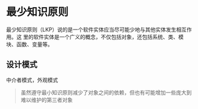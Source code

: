 # 最少知识原则
最少知识原则（LKP）说的是一个软件实体应当尽可能少地与其他实体发生相互作用。这
里的软件实体是一个广义的概念，不仅包括对象，还包括系统、类、模块、函数、变量等。

## 设计模式
中介者模式，外观模式

> 虽然遵守最小知识原则减少了对象之间的依赖，但也有可能增加一些庞大到难以维护的第三者对象